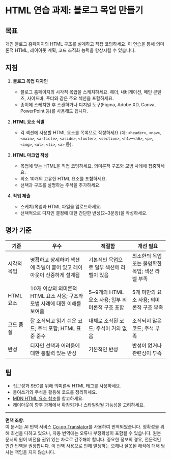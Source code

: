 <!--
CO_OP_TRANSLATOR_METADATA:
{
  "original_hash": "5a764667bbe82aa72ac0a67f4c97ff4a",
  "translation_date": "2025-10-03T09:07:29+00:00",
  "source_file": "3-terrarium/1-intro-to-html/assignment.md",
  "language_code": "ko"
}
-->
# HTML 연습 과제: 블로그 목업 만들기

## 목표

개인 블로그 홈페이지의 HTML 구조를 설계하고 직접 코딩하세요. 이 연습을 통해 의미론적 HTML, 레이아웃 계획, 코드 조직화 능력을 향상시킬 수 있습니다.

## 지침

1. **블로그 목업 디자인**
   - 블로그 홈페이지의 시각적 목업을 스케치하세요. 헤더, 내비게이션, 메인 콘텐츠, 사이드바, 푸터와 같은 주요 섹션을 포함하세요.
   - 종이에 스케치한 후 스캔하거나 디지털 도구(Figma, Adobe XD, Canva, PowerPoint 등)를 사용해도 됩니다.

2. **HTML 요소 식별**
   - 각 섹션에 사용할 HTML 요소를 목록으로 작성하세요 (예: `<header>`, `<nav>`, `<main>`, `<article>`, `<aside>`, `<footer>`, `<section>`, `<h1>`–`<h6>`, `<p>`, `<img>`, `<ul>`, `<li>`, `<a>` 등).

3. **HTML 마크업 작성**
   - 목업에 맞는 HTML을 직접 코딩하세요. 의미론적 구조와 모범 사례에 집중하세요.
   - 최소 10개의 고유한 HTML 요소를 포함하세요.
   - 선택과 구조를 설명하는 주석을 추가하세요.

4. **작업 제출**
   - 스케치/목업과 HTML 파일을 업로드하세요.
   - 선택적으로 디자인 결정에 대한 간단한 반성(2~3문장)을 작성하세요.

## 평가 기준

| 기준              | 우수                                                                                     | 적절함                                                                         | 개선 필요                                                                       |
|------------------|----------------------------------------------------------------------------------------|--------------------------------------------------------------------------------|--------------------------------------------------------------------------------|
| 시각적 목업       | 명확하고 상세하며 섹션에 라벨이 붙어 있고 레이아웃이 신중하게 설계됨                        | 기본적인 목업으로 일부 섹션에 라벨이 있음                                       | 최소한의 목업 또는 불명확한 목업; 섹션 라벨 부족                                |
| HTML 요소         | 10개 이상의 의미론적 HTML 요소 사용; 구조와 모범 사례에 대한 이해를 보여줌                  | 5~9개의 HTML 요소 사용; 일부 의미론적 구조 포함                                 | 5개 미만의 요소 사용; 의미론적 구조 부족                                        |
| 코드 품질         | 잘 조직되고 읽기 쉬운 코드; 주석 포함; HTML 표준 준수                                      | 대체로 조직된 코드; 주석이 거의 없음                                            | 조직되지 않은 코드; 주석 부족                                                   |
| 반성              | 디자인 선택과 어려움에 대한 통찰력 있는 반성                                              | 기본적인 반성                                                                   | 반성이 없거나 관련성이 부족                                                     |

## 팁

- 접근성과 SEO를 위해 의미론적 HTML 태그를 사용하세요.
- 들여쓰기와 주석을 활용해 코드를 정리하세요.
- [MDN HTML 요소 참조](https://developer.mozilla.org/en-US/docs/Web/HTML/Element)를 참고하세요.
- 레이아웃이 향후 과제에서 확장되거나 스타일링될 가능성을 고려하세요.

---

**면책 조항**:  
이 문서는 AI 번역 서비스 [Co-op Translator](https://github.com/Azure/co-op-translator)를 사용하여 번역되었습니다. 정확성을 위해 최선을 다하고 있으나, 자동 번역에는 오류나 부정확성이 포함될 수 있습니다. 원본 문서의 원어 버전을 권위 있는 자료로 간주해야 합니다. 중요한 정보의 경우, 전문적인 인간 번역을 권장합니다. 이 번역 사용으로 인해 발생하는 오해나 잘못된 해석에 대해 당사는 책임을 지지 않습니다.